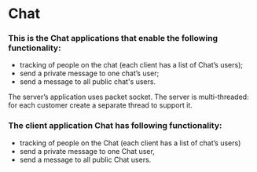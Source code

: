 # Chat
### This is the Chat applications that enable the following functionality:

* tracking of people on the chat (each client has a list of Chat’s users);
* send a private message to one chat’s user;
* send a message to all public chat's users.

The server’s application uses packet socket. The server is multi-threaded: for each customer create a separate thread to support it.

### The client application Chat has following functionality:

* tracking of people on the Chat (each client has a list of chat’s users)
* send a private message to one Chat user,
* send a message to all public Chat users.
